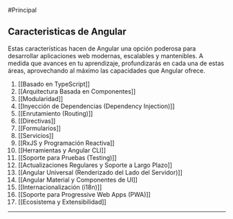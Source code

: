 #Principal

## Caracteristicas de Angular

Estas características hacen de Angular una opción poderosa para desarrollar aplicaciones web modernas, escalables y mantenibles. A medida que avances en tu aprendizaje, profundizarás en cada una de estas áreas, aprovechando al máximo las capacidades que Angular ofrece.

1. [[Basado en TypeScript]]
2. [[Arquitectura Basada en Componentes]]
3. [[Modularidad]]
4. [[Inyección de Dependencias (Dependency Injection)]]
5. [[Enrutamiento (Routing)]]
6. [[Directivas]]
7. [[Formularios]]
8. [[Servicios]]
9. [[RxJS y Programación Reactiva]]
10. [[Herramientas y Angular CLI]]
11. [[Soporte para Pruebas (Testing)]]
12. [[Actualizaciones Regulares y Soporte a Largo Plazo]]
13. [[Angular Universal (Renderizado del Lado del Servidor)]]
14. [[Angular Material y Componentes de UI]]
15. [[Internacionalización (i18n)]]
16. [[Soporte para Progressive Web Apps (PWA)]]
17. [[Ecosistema y Extensibilidad]]

---

